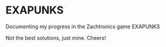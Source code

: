 # EXAPUNKS
Documenting my progress in the Zachtronics game EXAPUNKS

Not the best solutions, just mine. Cheers!
